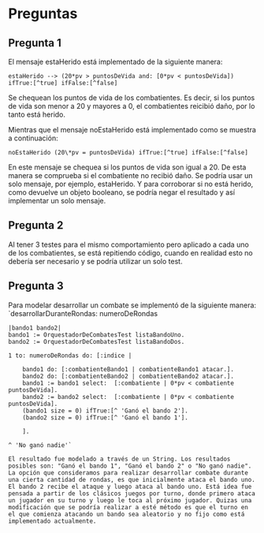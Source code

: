 # Preguntas

## Pregunta 1

El mensaje estaHerido está implementado de la siguiente manera:

`estaHerido --> (20*pv > puntosDeVida and: [0*pv < puntosDeVida]) ifTrue:[^true] ifFalse:[^false]`

Se chequean los puntos de vida de los combatientes. Es decir, si los puntos de vida son menor a 20 y mayores a 0, el combatientes reicibió daño, por lo tanto está herido.

Mientras que el mensaje noEstaHerido está implementado como se muestra a continuación:

`noEstaHerido (20\*pv = puntosDeVida) ifTrue:[^true] ifFalse:[^false] `

En este mensaje se chequea si los puntos de vida son igual a 20. De esta manera se comprueba si el combatiente no recibió daño.
Se podría usar un solo mensaje, por ejemplo, estaHerido. Y para corroborar si no está herido, como devuelve un objeto booleano, se podría negar el resultado y así implementar un solo mensaje.

## Pregunta 2

Al tener 3 testes para el mismo comportamiento pero aplicado a cada uno de los combatientes, se está repitiendo código, cuando en realidad esto no debería ser necesario y se podría utilizar un solo test.

## Pregunta 3

Para modelar desarrollar un combate se implementó de la siguiente manera:
`desarrollarDuranteRondas: numeroDeRondas

    |bando1 bando2|
    bando1 := OrquestadorDeCombatesTest listaBandoUno.
    bando2 := OrquestadorDeCombatesTest listaBandoDos.

    1 to: numeroDeRondas do: [:indice |

    	bando1 do: [:combatienteBando1 | combatienteBando1 atacar.].
    	bando2 do: [:combatienteBando2 | combatienteBando2 atacar.].
    	bando1 := bando1 select:  [:combatiente | 0*pv < combatiente puntosDeVida].
    	bando2 := bando2 select:  [:combatiente | 0*pv < combatiente puntosDeVida].
    	(bando1 size = 0) ifTrue:[^ 'Ganó el bando 2'].
    	(bando2 size = 0) ifTrue:[^ 'Ganó el bando 1'].

    	].

    ^ 'No ganó nadie'`

    El resultado fue modelado a través de un String. Los resultados posibles son: "Ganó el bando 1", "Ganó el bando 2" o "No ganó nadie".
    La opción que consideramos para realizar desarrollar combate durante una cierta cantidad de rondas, es que inicialmente ataca el bando uno. El bando 2 recibe el ataque y luego ataca al bando uno. Está idea fue pensada a partir de los clásicos juegos por turno, donde primero ataca un jugador en su turno y luego le toca al próximo jugador. Quizas una modificación que se podría realizar a esté método es que el turno en el que comienza atacando un bando sea aleatorio y no fijo como está implementado actualmente.
